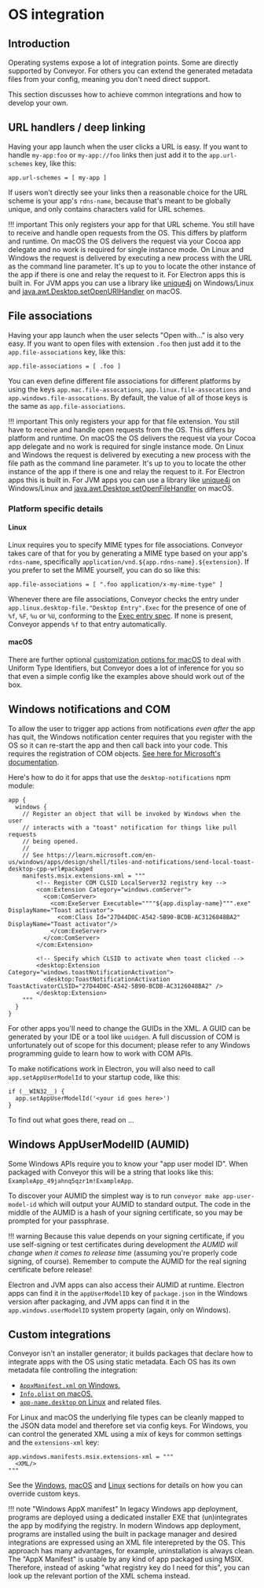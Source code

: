 # OS integration

## Introduction

Operating systems expose a lot of integration points. Some are directly supported by Conveyor. For others you can 
extend the generated metadata files from your config, meaning you don't need direct support.

This section discusses how to achieve common integrations and how to develop your own.

## URL handlers / deep linking

Having your app launch when the user clicks a URL is easy. If you want to handle `my-app:foo` or `my-app://foo` links then just add it to
the `app.url-schemes` key, like this:

```hocon
app.url-schemes = [ my-app ]
```

If users won't directly see your links then a reasonable choice for the URL scheme is your app's `rdns-name`, because that's meant to be globally unique, and only contains characters valid for URL schemes.

!!! important
    This only registers your app for that URL scheme. You still have to receive and handle open requests from the
    OS. This differs by platform and runtime. On macOS the OS delivers the request via your Cocoa app delegate and no work is required for
    single instance mode. On Linux and Windows the request is delivered by executing a new process with the URL as the command line parameter.
    It's up to you to locate the other instance of the app if there is one and relay the request to it. For Electron apps this is built in. For
    JVM apps you can use a library like [unique4j](https://github.com/prat-man/unique4j) on Windows/Linux and [java.awt.Desktop.setOpenURIHandler](https://docs.oracle.com/en/java/javase/17/docs/api/java.desktop/java/awt/Desktop.html#setOpenURIHandler(java.awt.desktop.OpenURIHandler)) on macOS.

## File associations

Having your app launch when the user selects "Open with..." is also very easy. If you want to open files with extension `.foo` then just add it to
the `app.file-associations` key, like this:

```hocon
app.file-associations = [ .foo ]
```

You can even define different file associations for different platforms by using the keys `app.mac.file-assocations`, `app.linux.file-assocations` and `app.windows.file-assocations`. By default, the value of all of those keys is the same as `app.file-associations`.

!!! important
    This only registers your app for that file extension. You still have to receive and handle open requests from the
    OS. This differs by platform and runtime. On macOS the OS delivers the request via your Cocoa app delegate and no work is required for
    single instance mode. On Linux and Windows the request is delivered by executing a new process with the file path as the command line parameter.
    It's up to you to locate the other instance of the app if there is one and relay the request to it. For Electron apps this is built in. For
    JVM apps you can use a library like [unique4j](https://github.com/prat-man/unique4j) on Windows/Linux and [java.awt.Desktop.setOpenFileHandler](https://docs.oracle.com/en/java/javase/17/docs/api/java.desktop/java/awt/Desktop.html#setOpenFileHandler(java.awt.desktop.OpenFilesHandler)) on macOS.


### Platform specific details

#### Linux

Linux requires you to specify MIME types for file associations. Conveyor takes care of that for you by generating a MIME type based on your app's `rdns-name`, specifically `application/vnd.${app.rdns-name}.${extension}`. If you prefer to set the MIME yourself, you can do so like this:

```hocon
app.file-associations = [ ".foo application/x-my-mime-type" ]
```

Whenever there are file associations, Conveyor checks the entry under `app.linux.desktop-file."Desktop Entry".Exec` for the presence of one of `%f`, `%F`, `%u` or `%U`, conforming to the [Exec entry spec](https://specifications.freedesktop.org/desktop-entry-spec/latest/ar01s07.html). If none is present, Conveyor appends `%f` to that entry automatically.

#### macOS

There are further optional [customization options for macOS](mac.md#file-associations) to deal with Uniform Type Identifiers, but Conveyor does a lot of inference
for you so that even a simple config like the examples above should work out of the box.

## Windows notifications and COM

To allow the user to trigger app actions from notifications *even after* the app has quit, the Windows notification center requires that you
register with the OS so it can re-start the app and then call back into your code. This requires the registration of COM objects. [See here
for Microsoft's documentation](https://learn.microsoft.com/en-us/windows/apps/design/shell/tiles-and-notifications/send-local-toast-desktop-cpp-wrl#packaged).

Here's how to do it for apps that use the `desktop-notifications` npm module:

```
app {
  windows {
    // Register an object that will be invoked by Windows when the user 
    // interacts with a "toast" notification for things like pull requests 
    // being opened. 
    //
    // See https://learn.microsoft.com/en-us/windows/apps/design/shell/tiles-and-notifications/send-local-toast-desktop-cpp-wrl#packaged
    manifests.msix.extensions-xml = """
        <!-- Register COM CLSID LocalServer32 registry key -->
        <com:Extension Category="windows.comServer">
          <com:ComServer>
            <com:ExeServer Executable=""""${app.display-name}""".exe" DisplayName="Toast activator">
              <com:Class Id="27D44D0C-A542-5B90-BCDB-AC3126048BA2" DisplayName="Toast activator"/>
            </com:ExeServer>
          </com:ComServer>
        </com:Extension>

        <!-- Specify which CLSID to activate when toast clicked -->
        <desktop:Extension Category="windows.toastNotificationActivation">
          <desktop:ToastNotificationActivation ToastActivatorCLSID="27D44D0C-A542-5B90-BCDB-AC3126048BA2" />
        </desktop:Extension>
    """
  }
}
```

For other apps you'll need to change the GUIDs in the XML. A GUID can be generated by your IDE or a tool like `uuidgen`. A full discussion
of COM is unfortunately out of scope for this document; please refer to any Windows programming guide to learn how to work with COM APIs.

To make notifications work in Electron, you will also need to call `app.setAppUserModelId` to your startup code, like this:

```
if (__WIN32__) {
  app.setAppUserModelId('<your id goes here>')
}
```

To find out what goes there, read on ...

## Windows AppUserModelID (AUMID)

Some Windows APIs require you to know your "app user model ID". When packaged with Conveyor this will be a string that looks like this:
`ExampleApp_49jahnq5qzr1m!ExampleApp`.

To discover your AUMID the simplest way is to run `conveyor make app-user-model-id` which will output your AUMID to standard output.
The code in the middle of the AUMID is a hash of your signing certificate, so you may be prompted for your passphrase.

!!! warning
    Because this value depends on your signing certificate, if you use self-signing or test certificates during development _the AUMID
    will change when it comes to release time_ (assuming you're properly code signing, of course). Remember to compute the AUMID for the
    real signing certificate before release!

Electron and JVM apps can also access their AUMID at runtime. Electron apps can find it in the `appUserModelID` key of `package.json` in
the Windows version after packaging, and JVM apps can find it in the `app.windows.userModelID` system property (again, only on Windows).

## Custom integrations

Conveyor isn't an installer generator; it builds packages that declare how to integrate apps with the OS using static metadata. Each
OS has its own metadata file controlling the integration:

* [`AppxManifest.xml` on Windows.](https://learn.microsoft.com/en-us/uwp/schemas/appxpackage/appx-package-manifest)
* [`Info.plist` on macOS.](https://developer.apple.com/library/archive/documentation/General/Reference/InfoPlistKeyReference/Introduction/Introduction.html)
* [`app-name.desktop` on Linux](https://specifications.freedesktop.org/desktop-entry-spec/desktop-entry-spec-latest.html) and related files.

For Linux and macOS the underlying file types can be cleanly mapped to the JSON data model and therefore set via config keys. For Windows,
you can control the generated XML using a mix of keys for common settings and the `extensions-xml` key:

```hocon
app.windows.manifests.msix.extensions-xml = """
  <XML/>
"""
```

See the [Windows](windows.md), [macOS](mac.md) and [Linux](linux.md) sections for details on how you can override custom keys.

!!! note "Windows AppX manifest"
    In legacy Windows app deployment, programs are deployed using a dedicated installer EXE that (un)integrates the app by modifying the
    registry. In modern Windows app deployment, programs are installed using the built in package manager and desired integrations are
    expressed using an XML file interepreted by the OS. This approach has many advantages, for example, uninstallation is always clean.
    The "AppX Manifest" is usable by any kind of app packaged using MSIX. Therefore, instead of asking "what registry key do I need for 
    this", you can look up the relevant portion of the XML schema instead.
